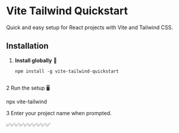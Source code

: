 # Vite Tailwind Quickstart

Quick and easy setup for React projects with Vite and Tailwind CSS.

## Installation

1. **Install globally** 🚀

   ```
   npm install -g vite-tailwind-quickstart
  
2  Run the setup 🖥️

 npx vite-tailwind

3 Enter your project name when prompted.

✅✅✅✅✅✅✅✅✅✅


